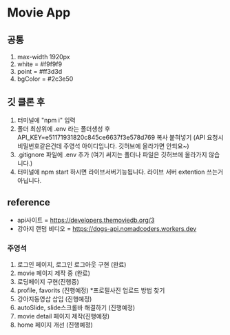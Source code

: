 # Movie App

## 공통

1. max-width 1920px
2. white = #f9f9f9
3. point = #ff3d3d
4. bgColor = #2c3e50

## 깃 클론 후

1. 터미널에 "npm i" 입력
2. 폴더 최상위에 .env 라는 폴더생성 후 API_KEY=e51171931820c845ce6637f3e578d769 복사 붙혀넣기 (API 요청시 비밀번호같은건데 주영석 아이디입니다. 깃허브에 올라가면 안되요~)
3. .gitignore 파일에 .env 추가 (여기 써지는 폴더나 파일은 깃허브에 올라가지 않습니다.)
4. 터미널에 npm start 하시면 라이브서버기능됩니다. 라이브 서버 extention 쓰는거 아닙니다.

## reference

- api사이트 = https://developers.themoviedb.org/3
- 강아지 랜덤 비디오 = https://dogs-api.nomadcoders.workers.dev

### 주영석

1. 로그인 페이지, 로그인 로그아웃 구현 (완료)
2. movie 페이지 제작 중 (완료)
3. 로딩페이지 구현(진행중)
4. profile, favorits (진행예정) \*프로필사진 업로드 방법 찾기
5. 강아지동영삽 삽입 (진행예정)
6. autoSlide, slide스크롤바 해결하기 (진행예정)
7. movie detail 페이지 제작(진행예정)
8. home 페이지 개선 (진행예정)
